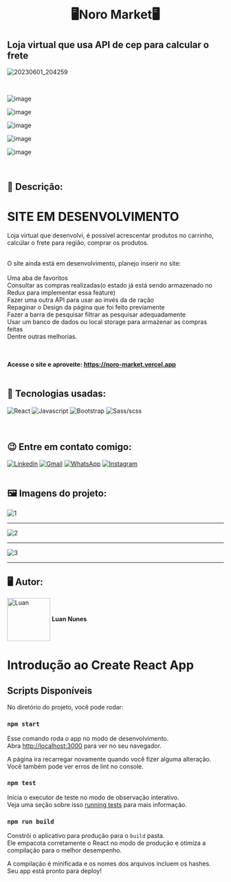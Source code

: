 <h1 align="center">🖥️Noro Market🖥️</h1>
<h2> Loja virtual que usa API de cep para calcular o frete</h2> 

![20230601_204259](https://github.com/Luannunes02/noro-market/assets/105875989/84648cf7-0cb8-4cfe-a301-198a61d3ca2c)


<br>

![image](https://github.com/Luannunes02/noro-market/assets/105875989/82be5e71-1715-4dd6-88e5-24343806d5d9)

![image](https://github.com/Luannunes02/noro-market/assets/105875989/321e11e6-a058-4f4b-9190-edde85ca6c86)

![image](https://github.com/Luannunes02/noro-market/assets/105875989/fdbc970d-01ac-4152-ad19-3f95eb8831ae)

![image](https://github.com/Luannunes02/noro-market/assets/105875989/4e97fd9a-93f3-4c87-bef2-f8acedcff513)

![image](https://github.com/Luannunes02/noro-market/assets/105875989/7e45c1fd-1cc4-4d5e-88b8-e7fd9ca28868)

<br>

<h2><strong> 📝 Descrição:</strong></h2>    

# SITE EM DESENVOLVIMENTO

Loja virtual que desenvolvi, é possível acrescentar produtos no carrinho, calcúlar o frete para região, comprar os produtos.<br><br>

O site ainda está em desenvolvimento, planejo inserir no site: <br> <br>
Uma aba de favoritos <br>
Consultar as compras realizadas(o estado já está sendo armazenado no Redux para implementar essa feature) <br>
Fazer uma outra API para usar ao invés da de ração <br>
Repaginar o Design da página que foi feito previamente <br>
Fazer a barra de pesquisar filtrar as pesquisar adequadamente <br>
Usar um banco de dados ou local storage para armazenar as compras feitas <br>
Dentre outras melhorias. <br>

<br><br>
<strong>Acesse o site e aproveite: https://noro-market.vercel.app </strong>
<br>
<br>
<h2><strong>🚀 Tecnologias usadas:</strong></h2>   

<div style='display:inline_block;'>
  <img align='center' alt='React' src='https://img.shields.io/badge/React-20232A?style=for-the-badge&logo=react&logoColor=61DAFB'/>
  <img align='center' alt='Javascript' src='https://img.shields.io/badge/JavaScript-F7DF1E?style=for-the-badge&logo=javascript&logoColor=black'/>
  <img align='center' alt='Bootstrap' src='https://img.shields.io/badge/Bootstrap-563D7C?style=for-the-badge&logo=bootstrap&logoColor=white'/>
  <img align='center' alt='Sass/scss' src='https://img.shields.io/badge/Sass-CC6699?style=for-the-badge&logo=sass&logoColor=white'/>
</div>
<br><br>

<h2><strong>😉 Entre em contato comigo:</strong></h2>   

[![Linkedin](https://img.shields.io/badge/LinkedIn-0077B5?style=for-the-badge&logo=linkedin&logoColor=white)](https://www.linkedin.com/in/luan-nunes-esbaltar/)
[![Gmail](https://img.shields.io/badge/Gmail-D14836?style=for-the-badge&logo=gmail&logoColor=white)](mailto:nunesesbaltar.luan02@gmail.com)
[![WhatsApp](https://img.shields.io/badge/WhatsApp-25D366?style=for-the-badge&logo=whatsapp&logoColor=white)](https://api.whatsapp.com/send?phone=5561984653761&text=Ol%C3%A1%20Luan%2C%20tudo%20bem%3F)
[![Instagram](https://img.shields.io/badge/Instagram-E4405F?style=for-the-badge&logo=instagram&logoColor=white)](https://www.instagram.com/luan_nunees/)
<br>
<br>

<h2><strong> 🖼️ Imagens do projeto:</strong></h2> 

![1](https://user-images.githubusercontent.com/105875989/221195882-901d071d-8fa1-4264-af85-9823c01cfada.png)
<hr>

![2](https://user-images.githubusercontent.com/105875989/221195909-bfe134ad-f2be-4e9a-b47e-0f5bf38233e1.png)
<hr>

![3](https://user-images.githubusercontent.com/105875989/221195939-31b004aa-357c-448a-b1a6-7a3e186b19f1.png)
<hr>

<h2><strong>🖥️ Autor:</strong></h2>   

<img align='center' style="width:100px; height: 100px;" alt='Luan' src='https://user-images.githubusercontent.com/105875989/202720555-79b37083-a2e8-47d6-8d43-5003323b22ff.jpeg'/>  
<strong>Luan Nunes</strong> 


# Introdução ao Create React App

## Scripts Disponíveis

No diretório do projeto, você pode rodar:

### `npm start`

Esse comando roda o app no modo de desenvolvimento.\
Abra [http://localhost:3000](http://localhost:3000) para ver no seu navegador.

A página ira recarregar novamente quando você fizer alguma alteração.\
Você também pode ver erros de lint no console.

### `npm test`

Inicia o executor de teste no modo de observação interativo.\
Veja uma seção sobre isso [running tests](https://facebook.github.io/create-react-app/docs/running-tests) para mais informação.

### `npm run build`

Constrói o aplicativo para produção para o `build` pasta.\
Ele empacota corretamente o React no modo de produção e otimiza a compilação para o melhor desempenho.

A compilação é minificada e os nomes dos arquivos incluem os hashes.\
Seu app está pronto para deploy!


